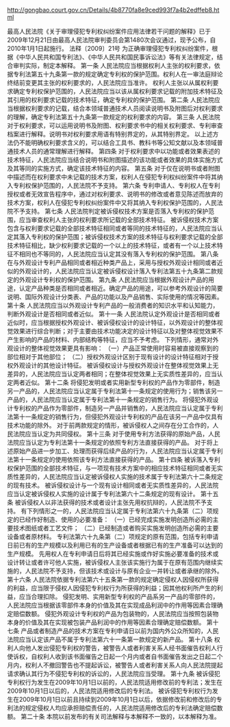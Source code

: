 http://gongbao.court.gov.cn/Details/4b8770fa8e9ced993f7a4b2edffeb8.html

最高人民法院《关于审理侵犯专利权纠纷案件应用法律若干问题的解释》已于2009年12月21日由最高人民法院审判委员会第1480次会议通过，现予公布，自2010年1月1日起施行。
法释〔2009〕21号
为正确审理侵犯专利权纠纷案件，根据《中华人民共和国专利法》、《中华人民共和国民事诉讼法》等有关法律规定，结合审判实际，制定本解释。
第一条  人民法院应当根据权利人主张的权利要求，依据专利法第五十九条第一款的规定确定专利权的保护范围。权利人在一审法庭辩论终结前变更其主张的权利要求的，人民法院应当准许。
权利人主张以从属权利要求确定专利权保护范围的，人民法院应当以该从属权利要求记载的附加技术特征及其引用的权利要求记载的技术特征，确定专利权的保护范围。
第二条  人民法院应当根据权利要求的记载，结合本领域普通技术人员阅读说明书及附图后对权利要求的理解，确定专利法第五十九条第一款规定的权利要求的内容。
第三条  人民法院对于权利要求，可以运用说明书及附图、权利要求书中的相关权利要求、专利审查档案进行解释。说明书对权利要求用语有特别界定的，从其特别界定。
以上述方法仍不能明确权利要求含义的，可以结合工具书、教科书等公知文献以及本领域普通技术人员的通常理解进行解释。
第四条  对于权利要求中以功能或者效果表述的技术特征，人民法院应当结合说明书和附图描述的该功能或者效果的具体实施方式及其等同的实施方式，确定该技术特征的内容。
第五条  对于仅在说明书或者附图中描述而在权利要求中未记载的技术方案，权利人在侵犯专利权纠纷案件中将其纳入专利权保护范围的，人民法院不予支持。
第六条  专利申请人、专利权人在专利授权或者无效宣告程序中，通过对权利要求、说明书的修改或者意见陈述而放弃的技术方案，权利人在侵犯专利权纠纷案件中又将其纳入专利权保护范围的，人民法院不予支持。
第七条  人民法院判定被诉侵权技术方案是否落入专利权的保护范围，应当审查权利人主张的权利要求所记载的全部技术特征。
被诉侵权技术方案包含与权利要求记载的全部技术特征相同或者等同的技术特征的，人民法院应当认定其落入专利权的保护范围；被诉侵权技术方案的技术特征与权利要求记载的全部技术特征相比，缺少权利要求记载的一个以上的技术特征，或者有一个以上技术特征不相同也不等同的，人民法院应当认定其没有落入专利权的保护范围。
第八条  在与外观设计专利产品相同或者相近种类产品上，采用与授权外观设计相同或者近似的外观设计的，人民法院应当认定被诉侵权设计落入专利法第五十九条第二款规定的外观设计专利权的保护范围。
第九条  人民法院应当根据外观设计产品的用途，认定产品种类是否相同或者相近。确定产品的用途，可以参考外观设计的简要说明、国际外观设计分类表、产品的功能以及产品销售、实际使用的情况等因素。
第十条  人民法院应当以外观设计专利产品的一般消费者的知识水平和认知能力，判断外观设计是否相同或者近似。
第十一条  人民法院认定外观设计是否相同或者近似时，应当根据授权外观设计、被诉侵权设计的设计特征，以外观设计的整体视觉效果进行综合判断；对于主要由技术功能决定的设计特征以及对整体视觉效果不产生影响的产品的材料、内部结构等特征，应当不予考虑。
下列情形，通常对外观设计的整体视觉效果更具有影响：
（一）产品正常使用时容易被直接观察到的部位相对于其他部位；
（二）授权外观设计区别于现有设计的设计特征相对于授权外观设计的其他设计特征。
被诉侵权设计与授权外观设计在整体视觉效果上无差异的，人民法院应当认定两者相同；在整体视觉效果上无实质性差异的，应当认定两者近似。
第十二条  将侵犯发明或者实用新型专利权的产品作为零部件，制造另一产品的，人民法院应当认定属于专利法第十一条规定的使用行为；销售该另一产品的，人民法院应当认定属于专利法第十一条规定的销售行为。
将侵犯外观设计专利权的产品作为零部件，制造另一产品并销售的，人民法院应当认定属于专利法第十一条规定的销售行为，但侵犯外观设计专利权的产品在该另一产品中仅具有技术功能的除外。
对于前两款规定的情形，被诉侵权人之间存在分工合作的，人民法院应当认定为共同侵权。
第十三条  对于使用专利方法获得的原始产品，人民法院应当认定为专利法第十一条规定的依照专利方法直接获得的产品。
对于将上述原始产品进一步加工、处理而获得后续产品的行为，人民法院应当认定属于专利法第十一条规定的使用依照该专利方法直接获得的产品。
第十四条  被诉落入专利权保护范围的全部技术特征，与一项现有技术方案中的相应技术特征相同或者无实质性差异的，人民法院应当认定被诉侵权人实施的技术属于专利法第六十二条规定的现有技术。
被诉侵权设计与一个现有设计相同或者无实质性差异的，人民法院应当认定被诉侵权人实施的设计属于专利法第六十二条规定的现有设计。
第十五条  被诉侵权人以非法获得的技术或者设计主张先用权抗辩的，人民法院不予支持。
有下列情形之一的，人民法院应当认定属于专利法第六十九条第（二）项规定的已经作好制造、使用的必要准备：
（一）已经完成实施发明创造所必需的主要技术图纸或者工艺文件；
（二）已经制造或者购买实施发明创造所必需的主要设备或者原材料。
专利法第六十九条第（二）项规定的原有范围，包括专利申请日前已有的生产规模以及利用已有的生产设备或者根据已有的生产准备可以达到的生产规模。
先用权人在专利申请日后将其已经实施或作好实施必要准备的技术或设计转让或者许可他人实施，被诉侵权人主张该实施行为属于在原有范围内继续实施的，人民法院不予支持，但该技术或设计与原有企业一并转让或者承继的除外。
第十六条  人民法院依据专利法第六十五条第一款的规定确定侵权人因侵权所获得的利益，应当限于侵权人因侵犯专利权行为所获得的利益；因其他权利所产生的利益，应当合理扣除。
侵犯发明、实用新型专利权的产品系另一产品的零部件的，人民法院应当根据该零部件本身的价值及其在实现成品利润中的作用等因素合理确定赔偿数额。
侵犯外观设计专利权的产品为包装物的，人民法院应当按照包装物本身的价值及其在实现被包装产品利润中的作用等因素合理确定赔偿数额。
第十七条  产品或者制造产品的技术方案在专利申请日以前为国内外公众所知的，人民法院应当认定该产品不属于专利法第六十一条第一款规定的新产品。
第十八条  权利人向他人发出侵犯专利权的警告，被警告人或者利害关系人经书面催告权利人行使诉权，自权利人收到该书面催告之日起一个月内或者自书面催告发出之日起二个月内，权利人不撤回警告也不提起诉讼，被警告人或者利害关系人向人民法院提起请求确认其行为不侵犯专利权的诉讼的，人民法院应当受理。
第十九条  被诉侵犯专利权行为发生在2009年10月1日以前的，人民法院适用修改前的专利法；发生在2009年10月1日以后的，人民法院适用修改后的专利法。
被诉侵犯专利权行为发生在2009年10月1日以前且持续到2009年10月1日以后，依据修改前和修改后的专利法的规定侵权人均应承担赔偿责任的，人民法院适用修改后的专利法确定赔偿数额。
第二十条  本院以前发布的有关司法解释与本解释不一致的，以本解释为准。
